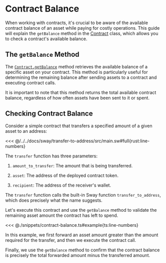 # Contract Balance

When working with contracts, it's crucial to be aware of the available contract balance of an asset while paying for costly operations. This guide will explain the `getBalance` method in the [Contract](https://fuels-ts-docs-api.vercel.app/classes/_fuel_ts_program.Contract.html) class, which allows you to check a contract's available balance.

## The `getBalance` Method

The [`Contract.getBalance`](https://fuels-ts-docs-api.vercel.app/classes/_fuel_ts_program.Contract.html#getBalance) method retrieves the available balance of a specific asset on your contract. This method is particularly useful for determining the remaining balance after sending assets to a contract and executing contract calls.

It is important to note that this method returns the total available contract balance, regardless of how often assets have been sent to it or spent.

## Checking Contract Balance

Consider a simple contract that transfers a specified amount of a given asset to an address:

<<< @/../../docs/sway/transfer-to-address/src/main.sw#full{rust:line-numbers}

The `transfer` function has three parameters:

1. `amount_to_transfer`: The amount that is being transferred.

2. `asset`: The address of the deployed contract token.

3. `recipient`: The address of the receiver's wallet.

The `transfer` function calls the built-in Sway function `transfer_to_address`, which does precisely what the name suggests.

Let's execute this contract and use the `getBalance` method to validate the remaining asset amount the contract has left to spend.

<<< @./snippets/contract-balance.ts#example{ts:line-numbers}

In this example, we first forward an asset amount greater than the amount required for the transfer, and then we execute the contract call.

Finally, we use the `getBalance` method to confirm that the contract balance is precisely the total forwarded amount minus the transferred amount.
